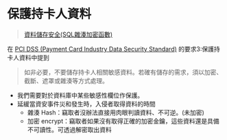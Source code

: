 # 保護持卡人資料
> [資料儲存安全(SQL雜湊加密函數)](https://ithelp.ithome.com.tw/articles/10186501)


在 [PCI DSS (Payment Card Industry Data Security Standard)](PCI%20DSS%20(Payment%20Card%20Industry%20Data%20Security%20Standard).md) 的要求3:保護持卡人資料中提到

>如非必要，不要儲存持卡人相關敏感資料。若確有儲存的需求，須以加密、截斷、遮罩或雜湊等方式處理。

- 我們需要對於資料庫中某些敏感性欄位作保護。
- 延緩當資安事件災和發生時，入侵者取得資料的時間
	-   雜湊 Hash：竊取者沒辦法直接用肉眼判讀資料、不可逆。(未加密)
	-   加密 encrypt：竊取者如果沒有取得正確的加密金鑰，這些資料還是具備不可讀性。可透過解密取出資料